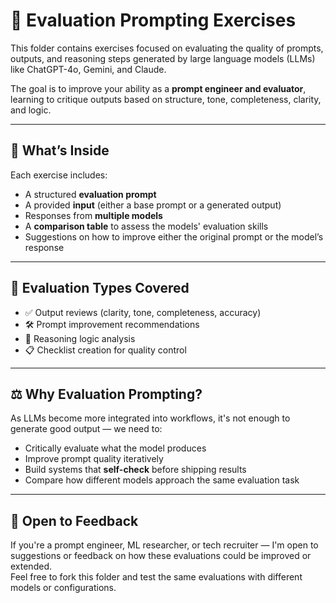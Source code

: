# 🧪 Evaluation Prompting Exercises

This folder contains exercises focused on evaluating the quality of prompts, outputs, and reasoning steps generated by large language models (LLMs) like ChatGPT-4o, Gemini, and Claude.

The goal is to improve your ability as a **prompt engineer and evaluator**, learning to critique outputs based on structure, tone, completeness, clarity, and logic.

---

## 🧠 What’s Inside

Each exercise includes:
- A structured **evaluation prompt**
- A provided **input** (either a base prompt or a generated output)
- Responses from **multiple models**
- A **comparison table** to assess the models' evaluation skills
- Suggestions on how to improve either the original prompt or the model’s response

---

## 🧪 Evaluation Types Covered

- ✅ Output reviews (clarity, tone, completeness, accuracy)
- 🛠 Prompt improvement recommendations
- 🧵 Reasoning logic analysis
- 📋 Checklist creation for quality control

---

## ⚖️ Why Evaluation Prompting?

As LLMs become more integrated into workflows, it's not enough to generate good output — we need to:
- Critically evaluate what the model produces  
- Improve prompt quality iteratively  
- Build systems that **self-check** before shipping results  
- Compare how different models approach the same evaluation task

---

## 🤝 Open to Feedback

If you're a prompt engineer, ML researcher, or tech recruiter — I'm open to suggestions or feedback on how these evaluations could be improved or extended.  
Feel free to fork this folder and test the same evaluations with different models or configurations.
